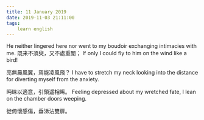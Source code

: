 ```yaml
---
title: 11 January 2019
date: 2019-11-03 21:11:00
tags:
    learn english
---
```

He neither lingered here nor went to my boudoir
exchanging intimacies with me. 既来不須臾，又不處重闈；
If
only I could fly to him on the wind like a bird!



亮無晨風翼，焉能凌風飛？
I have to stretch my neck looking into the
distance for diverting myself from the anxiety.

眄睐以適意，引領遥相睎。
Feeling depressed about my wretched fate, I lean
on the chamber doors weeping. 



徙倚懷感傷，垂涕沾雙扉。